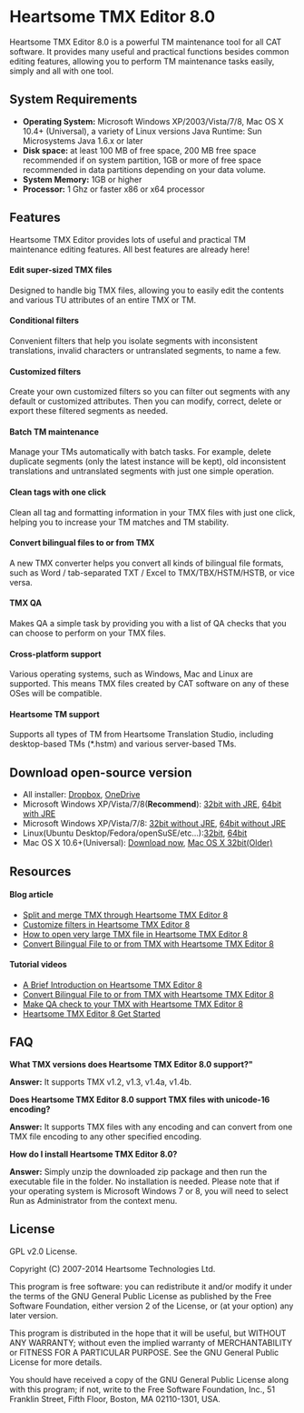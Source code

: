 
Heartsome TMX Editor 8.0
================================

Heartsome TMX Editor 8.0 is a powerful TM maintenance tool for all CAT software. It provides many useful and practical functions besides common editing features, allowing you to perform TM maintenance tasks easily, simply and all with one tool.

## System Requirements

- **Operating System:** Microsoft Windows XP/2003/Vista/7/8, Mac OS X 10.4+ (Universal), a variety of Linux versions Java Runtime: Sun Microsystems Java 1.6.x or later- **Disk space:** at least 100 MB of free space, 200 MB free space recommended if on system partition, 1GB or more of free space recommended in data partitions depending on your data volume.- **System Memory:** 1GB or higher- **Processor:** 1 Ghz or faster x86 or x64 processor

## Features

Heartsome TMX Editor provides lots of useful and practical TM maintenance editing features. All best features are already here!

#### Edit super-sized TMX files

Designed to handle big TMX files, allowing you to easily edit the contents and various TU attributes of an entire TMX or TM.

#### Conditional filters

Convenient filters that help you isolate segments with inconsistent translations, invalid characters or untranslated segments, to name a few.

#### Customized filters

Create your own customized filters so you can filter out segments with any default or customized attributes. Then you can modify, correct, delete or export these filtered segments as needed.


#### Batch TM maintenance

Manage your TMs automatically with batch tasks. For example, delete duplicate segments (only the latest instance will be kept), old inconsistent translations and untranslated segments with just one simple operation.

#### Clean tags with one click

Clean all tag and formatting information in your TMX files with just one click, helping you to increase your TM matches and TM stability.

#### Convert bilingual files to or from TMX

A new TMX converter helps you convert all kinds of bilingual file formats, such as Word / tab-separated TXT / Excel to TMX/TBX/HSTM/HSTB, or vice versa.

#### TMX QA

Makes QA a simple task by providing you with a list of QA checks that you can choose to perform on your TMX files.

#### Cross-platform support

Various operating systems, such as Windows, Mac and Linux are supported. This means TMX files created by CAT software on any of these OSes will be compatible.

#### Heartsome TM support

Supports all types of TM from Heartsome Translation Studio, including desktop-based TMs (*.hstm) and various server-based TMs.

## Download open-source version

- All installer: [Dropbox](https://www.dropbox.com/sh/15tz6sdr1ibp6s7/AADNAUCxKleoM1IZVqGbrUOga), [OneDrive](https://onedrive.live.com/redir?resid=A132898840765207!108&authkey=!ADuuiyhuvMU30nU&ithint=folder%2c.zip)
- Microsoft Windows XP/Vista/7/8(**Recommend**): [32bit with JRE](https://www.dropbox.com/s/i2e584nrpklq5nv/HSTMXEditor_8_0_1_Win_x86_JRE.zip), [64bit with JRE](https://www.dropbox.com/s/rj6opfjrf7tscey/HSTMXEditor_8_0_1_Win_x64_JRE.zip)
- Microsoft Windows XP/Vista/7/8: [32bit without JRE](https://www.dropbox.com/s/x621kgorg9i1vnj/HSTMXEditor_8_0_1_Win_x86.zip), [64bit without JRE](https://www.dropbox.com/s/xot3ehnjkxpk8bg/HSTMXEditor_8_0_1_Win_x64.zip)
- Linux(Ubuntu Desktop/Fedora/openSuSE/etc...):[32bit](https://www.dropbox.com/s/77jm2enayn1c0w8/HSTMXEditor_8_0_1_Linux_x86.zip), [64bit](https://www.dropbox.com/s/updwucq54b3vvde/HSTMXEditor_8_0_1_Linux_x64.zip)
- Mac OS X 10.6+(Universal): [Download now](https://www.dropbox.com/s/sxt04a8b8095a3c/HSTMXEditor_8_0_1_Mac_x64.zip), [Mac OS X 32bit(Older)](https://www.dropbox.com/s/ljggkhkrs435dwi/HSTMXEditor_8_0_1_Mac_x86.zip)


## Resources

#### Blog article

- [Split and merge TMX through Heartsome TMX Editor 8](http://blog.heartsome.net/skills-tips/335.html)
- [Customize filters in Heartsome TMX Editor 8](http://blog.heartsome.net/skills-tips/327.html)
- [How to open very large TMX file in Heartsome TMX Editor 8](http://blog.heartsome.net/skills-tips/338.html)
- [Convert Bilingual File to or from TMX with Heartsome TMX Editor 8](http://blog.heartsome.net/skills-tips/344.html)

#### Tutorial videos

- [A Brief Introduction on Heartsome TMX Editor 8](http://www.youtube.com/watch?v=Ojj9wN7RsKc)
- [Convert Bilingual File to or from TMX with Heartsome TMX Editor 8](http://www.youtube.com/watch?v=rvg3pzzvgGQ)
- [Make QA check to your TMX with Heartsome TMX Editor 8](http://www.youtube.com/watch?v=67lZ4WDc5jU)
- [Heartsome TMX Editor 8 Get Started](http://www.youtube.com/watch?v=noMAkzZPcIA)


## FAQ

**What TMX versions does Heartsome TMX Editor 8.0 support?"**

**Answer:** It supports TMX v1.2, v1.3, v1.4a, v1.4b.

**Does Heartsome TMX Editor 8.0 support TMX files with unicode-16 encoding?**

**Answer:** It supports TMX files with any encoding and can convert from one TMX file encoding to any other specified encoding.

**How do I install Heartsome TMX Editor 8.0?**

**Answer:** Simply unzip the downloaded zip package and then run the executable file in the folder. No installation is needed. Please note that if your operating system is Microsoft Windows 7 or 8, you will need to select Run as Administrator from the context menu.

	
## License

GPL v2.0 License.

Copyright (C) 2007-2014 Heartsome Technologies Ltd.

This program is free software: you can redistribute it and/or modify it under the terms of the GNU General Public License as published by the Free Software Foundation, either version 2 of the License, or (at your option) any later version.

This program is distributed in the hope that it will be useful, but WITHOUT ANY WARRANTY; without even the implied warranty of MERCHANTABILITY or FITNESS FOR A PARTICULAR PURPOSE.  See the GNU General Public License for more details.

You should have received a copy of the GNU General Public License along with this program; if not, write to the Free Software Foundation, Inc., 51 Franklin Street, Fifth Floor, Boston, MA  02110-1301, USA.





